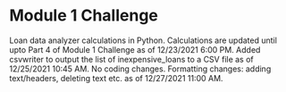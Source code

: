 # Module 1 Challenge
Loan data analyzer calculations in Python.
Calculations are updated until upto Part 4 of Module 1 Challenge as of 12/23/2021 6:00 PM.
Added csvwriter to output the list of inexpensive_loans to a CSV file as of 12/25/2021 10:45 AM.
No coding changes. Formatting changes: adding text/headers, deleting text etc. as of 12/27/2021 11:00 AM.
